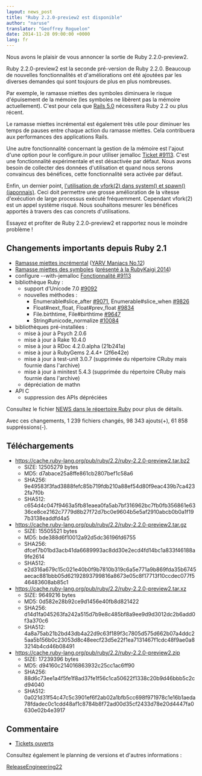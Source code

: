 ```yaml
---
layout: news_post
title: "Ruby 2.2.0-preview2 est disponible"
author: "naruse"
translator: "Geoffrey Roguelon"
date: 2014-11-28 09:00:00 +0000
lang: fr
---
```


Nous avons le plaisir de vous annoncer la sortie de Ruby 2.2.0-preview2.

Ruby 2.2.0-preview2 est la seconde pré-version de Ruby 2.2.0.
Beaucoup de nouvelles fonctionnalités et d'améliorations ont été ajoutées par
les diverses demandes qui sont toujours de plus en plus nombreuses.

Par exemple, le ramasse miettes des symboles diminuera le risque d'épuisement de
la mémoire (les symboles ne libèrent pas la mémoire actuellement).
C'est pour cela que
[Rails 5.0](http://weblog.rubyonrails.org/2014/8/20/Rails-4-2-beta1/)
nécessitera Ruby 2.2 ou plus récent.

Le ramasse miettes incrémental est également très utile pour diminuer les temps
de pauses entre chaque action du ramasse miettes.
Cela contribuera aux performances des applications Rails.

Une autre fonctionnalité concernant la gestion de la mémoire est l'ajout d'une
option pour le configure.in pour utiliser jemalloc
[Ticket #9113](https://bugs.ruby-lang.org/issues/9113).
C'est une fonctionnalité expérimentale et est désactivée par défaut.
Nous avons besoin de collecter des données d'utilisation et quand nous serons
convaincus des bénéfices, cette fonctionnalité sera activée par défaut.

Enfin, un dernier point, [l'utilisation de vfork(2) dans system() et spawn() (japonnais)](http://www.a-k-r.org/d/2014-09.html#a2014_09_06).
Ceci doit permettre une grosse amélioration de la vitesse d'exécution de large processus exécuté fréquemment. Cependant vfork(2) est un appel système risqué.
Nous souhaitons mesurer les bénéfices apportés à travers des cas concrets d'utilisations.

Essayez et profiter de Ruby 2.2.0-preview2 et rapportez nous le moindre problème !

## Changements importants depuis Ruby 2.1

* [Ramasse miettes incrémental](https://bugs.ruby-lang.org/issues/10137) ([YARV Maniacs No.12](http://magazine.rubyist.net/?0048-YARVManiacs))
* [Ramasse miettes des symboles](https://bugs.ruby-lang.org/issues/9634) ([présenté à la RubyKaigi 2014](http://www.slideshare.net/authorNari/symbol-gc))
* configure --with-jemalloc [Fonctionnalité #9113](https://bugs.ruby-lang.org/issues/9113)
* bibliothèque Ruby :
  * support d'Unicode 7.0 [#9092](https://bugs.ruby-lang.org/issues/9092)
  * nouvelles méthodes :
    * Enumerable#slice_after [#9071](https://bugs.ruby-lang.org/issues/9071), Enumerable#slice_when [#9826](https://bugs.ruby-lang.org/issues/9826)
    * Float#next_float, Float#prev_float [#9834](https://bugs.ruby-lang.org/issues/9834)
    * File.birthtime, File#birthtime [#9647](https://bugs.ruby-lang.org/issues/9647)
    * String#unicode_normalize [#10084](https://bugs.ruby-lang.org/issues/10084)
* bibliothèques pré-installées :
  * mise à jour à Psych 2.0.6
  * mise à jour à Rake 10.4.0
  * mise à jour à RDoc 4.2.0.alpha (21b241a)
  * mise à jour à RubyGems 2.4.4+ (2f6e42e)
  * mise à jour à test-unit 3.0.7 (supprimée du répertoire CRuby mais fournie dans l'archive)
  * mise à jour à minitest 5.4.3 (supprimée du répertoire CRuby mais fournie dans l'archive)
  * dépréciation de mathn
* API C
  * suppression des APIs dépréciées

Consultez le fichier [NEWS dans le répertoire Ruby](https://github.com/ruby/ruby/blob/v2_2_0_preview2/NEWS) pour plus de détails.

Avec ces changements, 1 239 fichiers changés, 98 343 ajouts(+), 61 858 suppréssions(-).

## Téléchargements

* <https://cache.ruby-lang.org/pub/ruby/2.2/ruby-2.2.0-preview2.tar.bz2>
  * SIZE:   12505279 bytes
  * MD5:    d7abace25a8ffe861cb2807bef1c58a6
  * SHA256: 9e49583f3fad3888fefc85b719fdb210a88ef54d80f9eac439b7ca4232fa7f0b
  * SHA512: c654d4c047f9463a5fb81eaea0fa5ab7bf316962bc7fb0fb356861e6336ce8ce2162c7779d8b27f72d7bc0e9604b5e5af2910abcb0b0a1f197b3138eaddfd4a5
* <https://cache.ruby-lang.org/pub/ruby/2.2/ruby-2.2.0-preview2.tar.gz>
  * SIZE:   15505521 bytes
  * MD5:    bde388d6f10012a92d5dc36196fd6755
  * SHA256: dfcef7b01bd3acb41da6689993ac8dd30e2ecd4fd14bc1a833f46188a9fe2614
  * SHA512: e2d316a679c15c021e40b0f9b7810b319c6a5e771a9b869fda35b6745aecac881bbb05d62192893799816a8673e05c8f17713f10ccdec077f546483608ab85c1
* <https://cache.ruby-lang.org/pub/ruby/2.2/ruby-2.2.0-preview2.tar.xz>
  * SIZE:   9649216 bytes
  * MD5:    0d582e28b92ce9d1456e40fb8d821422
  * SHA256: d14d1fa045263fa242a515d7b9e8c485bf8a9ee9d9d3012dc2b6add0f3a370c6
  * SHA512: 4a8a75ab21b2bd43db4a22d9c63f189f3c7805d575d662b07a4ddc25aa5b156b0c23053d8c48eecf23d5e22f1ea7131467f1cdc48f9ae0a83214b4cd46b08491
* <https://cache.ruby-lang.org/pub/ruby/2.2/ruby-2.2.0-preview2.zip>
  * SIZE:   17239396 bytes
  * MD5:    d94160c214016863932c25cc1ac6ff90
  * SHA256: 88d6c73ee1a4f5fe1f8ad37fe1f56c1ca50622f1338c20b9d46bbb5c2cd94040
  * SHA512: 0a021d31f54c47c5c3901ef6f2ab02a1bfb5cc698f971978c1e16b1aeda78fdadec0c1cdd48af1c8784b8f72ad00d35cf2433d78e20d4447fa0630e02b4e3917

## Commentaire

* [Tickets ouverts](https://bugs.ruby-lang.org/projects/ruby-trunk/issues?query_id=115)

Consultez également le planning de versions et d'autres informations :

[ReleaseEngineering22](https://bugs.ruby-lang.org/projects/ruby-trunk/wiki/ReleaseEngineering22)
